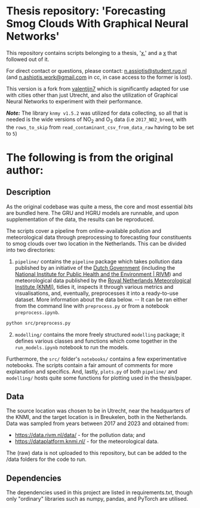 # Thesis repository: 'Forecasting Smog Clouds With Graphical Neural Networks'

This repository contains scripts belonging to a thesis, '[x](x),' and a [x](x) that followed out of it.

For direct contact or questions, please contact: [n.assiotis@student.rug.nl](mailto:n.assiotis@student.rug.nl) (and [n.ashiotis.work@gmail.com](mailto:n.ashiotis.work@gmail.com) in cc, in case access to the former is lost).

This version is a fork from [valentijn7](https://github.com/valentijn7/forecasting_smog_DL) which is significantly adapted for use with cities other than just Utrecht, and also the utilization of Graphical Neural Networks to experiment with their performance.


***_Note:_***
The library `knmy v1.5.2` was utilized for data collecting, so all that is needed is the wide versions of NO<sub>2</sub> and O<sub>3</sub> data (i.e `2017_NO2_breed`, with the `rows_to_skip` from `read_contaminant_csv_from_data_raw` having to be set to `5`)

# The following is from the original author:
## Description

As the original codebase was quite a mess, the core and most essential *bits* are bundled here. The GRU and HGRU models are runnable, and upon supplementation of the data, the results can be reproduced.

The scripts cover a pipeline from online-available pollution and meteorological data through preprocessing to forecasting four constituents to smog clouds over two location in the Netherlands. This can be divided into two directories:
1. ``pipeline/`` contains the ``pipeline`` package which takes pollution data published by an initiative of the [Dutch Government](https://www.rijksoverheid.nl/) (including the [National Institute for Public Health and the Environment | RIVM](https://www.rivm.nl/en)) and meteorological data published by the [Royal Netherlands Meteorological Institute (KNMI)](https://www.knmi.nl/over-het-knmi/about), tidies it, inspects it through various metrics and visualisations, and, eventually, preprocesses it into a ready-to-use dataset. More information about the data below. -- It can be ran either from the command line with ``preprocess.py`` or from a notebook ``preprocess.ipynb``.
```bash
python src/preprocess.py
```

2. ``modelling/`` contains the more freely structured ``modelling`` package; it defines various classes and functions which come together in the ``run_models.ipynb`` notebook to run the models.

Furthermore, the ``src/`` folder's ``notebooks/`` contains a few experimentative notebooks. The scripts contain a fair amount of comments for more explanation and specifics. And, lastly, ``plots.py`` of both ``pipeline/`` and ``modelling/`` hosts quite some functions for plotting used in the thesis/paper.

## Data

The source location was chosen to be in Utrecht, near the headquarters of the KNMI, and the target location is in Breukelen, both in the Netherlands. Data was sampled from years between 2017 and 2023 and obtained from:
- https://data.rivm.nl/data/ - for the pollution data; and
- https://dataplatform.knmi.nl/ - for the meteorological data.

The (raw) data is not uploaded to this repository, but can be added to the /data folders for the code to run.

## Dependencies

The dependencies used in this project are listed in requirements.txt, though only "ordinary" libraries such as numpy, pandas, and PyTorch are utilised. 
